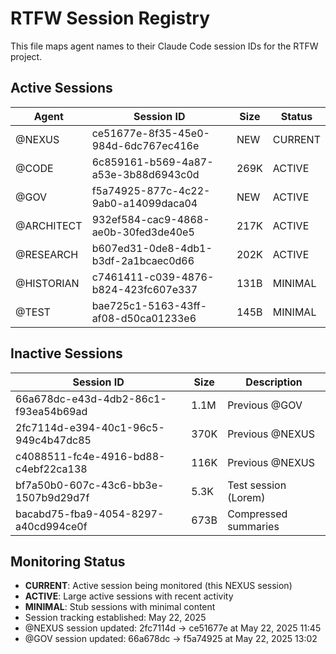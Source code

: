 # RTFW Session Registry

This file maps agent names to their Claude Code session IDs for the RTFW project.

## Active Sessions

| Agent       | Session ID                             | Size  | Status    |
|-------------|----------------------------------------|-------|-----------|
| @NEXUS      | ce51677e-8f35-45e0-984d-6dc767ec416e   | NEW   | CURRENT   |
| @CODE       | 6c859161-b569-4a87-a53e-3b88d6943c0d   | 269K  | ACTIVE    |
| @GOV        | f5a74925-877c-4c22-9ab0-a14099daca04   | NEW   | ACTIVE    |
| @ARCHITECT  | 932ef584-cac9-4868-ae0b-30fed3de40e5   | 217K  | ACTIVE    |
| @RESEARCH   | b607ed31-0de8-4db1-b3df-2a1bcaec0d66   | 202K  | ACTIVE    |
| @HISTORIAN  | c7461411-c039-4876-b824-423fc607e337   | 131B  | MINIMAL   |
| @TEST       | bae725c1-5163-43ff-af08-d50ca01233e6   | 145B  | MINIMAL   |

## Inactive Sessions

| Session ID                             | Size  | Description           |
|----------------------------------------|-------|-----------------------|
| 66a678dc-e43d-4db2-86c1-f93ea54b69ad   | 1.1M  | Previous @GOV         |
| 2fc7114d-e394-40c1-96c5-949c4b47dc85   | 370K  | Previous @NEXUS       |
| c4088511-fc4e-4916-bd88-c4ebf22ca138   | 116K  | Previous @NEXUS       |
| bf7a50b0-607c-43c6-bb3e-1507b9d29d7f   | 5.3K  | Test session (Lorem)  |
| bacabd75-fba9-4054-8297-a40cd994ce0f   | 673B  | Compressed summaries  |

## Monitoring Status

- **CURRENT**: Active session being monitored (this NEXUS session)
- **ACTIVE**: Large active sessions with recent activity
- **MINIMAL**: Stub sessions with minimal content
- Session tracking established: May 22, 2025
- @NEXUS session updated: 2fc7114d -> ce51677e at May 22, 2025 11:45
- @GOV session updated: 66a678dc -> f5a74925 at May 22, 2025 13:02